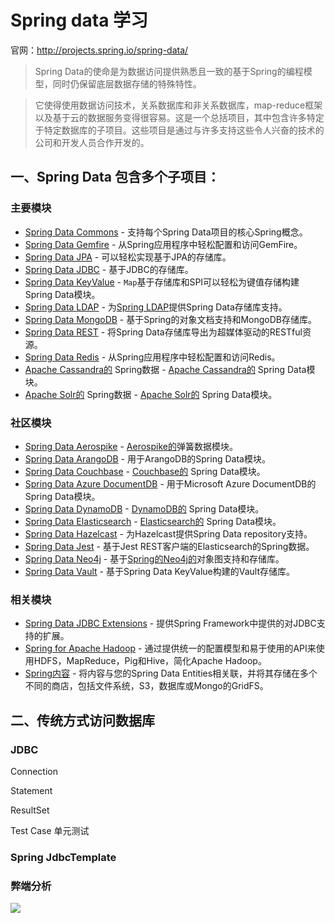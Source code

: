 # Spring data 学习 

官网：http://projects.spring.io/spring-data/ 

> Spring Data的使命是为数据访问提供熟悉且一致的基于Spring的编程模型，同时仍保留底层数据存储的特殊特性。 

> 它使得使用数据访问技术，关系数据库和非关系数据库，map-reduce框架以及基于云的数据服务变得很容易。这是一个总括项目，其中包含许多特定于特定数据库的子项目。这些项目是通过与许多支持这些令人兴奋的技术的公司和开发人员合作开发的。



## 一、Spring Data 包含多个子项目： 

### 主要模块

- [Spring Data Commons](https://docs.spring.io/spring-data/commons/docs/current/reference/html/) - 支持每个Spring Data项目的核心Spring概念。
- [Spring Data Gemfire](https://projects.spring.io/spring-data-gemfire) - 从Spring应用程序中轻松配置和访问GemFire。
- [Spring Data JPA](https://projects.spring.io/spring-data-jpa) - 可以轻松实现基于JPA的存储库。
- [Spring Data JDBC](https://projects.spring.io/spring-data-jdbc) - 基于JDBC的存储库。
- [Spring Data KeyValue](https://github.com/spring-projects/spring-data-keyvalue) - `Map`基于存储库和SPI可以轻松为键值存储构建Spring Data模块。
- [Spring Data LDAP](https://projects.spring.io/spring-data-ldap) - 为[Spring LDAP](https://github.com/spring-projects/spring-ldap)提供Spring Data存储库支持。
- [Spring Data MongoDB](https://projects.spring.io/spring-data-mongodb) - 基于Spring的对象文档支持和MongoDB存储库。
- [Spring Data REST](https://projects.spring.io/spring-data-rest) - 将Spring Data存储库导出为超媒体驱动的RESTful资源。
- [Spring Data Redis](https://projects.spring.io/spring-data-redis) - 从Spring应用程序中轻松配置和访问Redis。
- [Apache Cassandra的](https://projects.spring.io/spring-data-cassandra) Spring数据 - [Apache Cassandra的](https://projects.spring.io/spring-data-cassandra) Spring Data模块。
- [Apache Solr的](https://projects.spring.io/spring-data-solr) Spring数据 - [Apache Solr的](https://projects.spring.io/spring-data-solr) Spring Data模块。

### 社区模块

- [Spring Data Aerospike](https://github.com/aerospike/spring-data-aerospike) - [Aerospike的](https://github.com/aerospike/spring-data-aerospike)弹簧数据模块。
- [Spring Data ArangoDB](https://github.com/arangodb/spring-data) - 用于ArangoDB的Spring Data模块。
- [Spring Data Couchbase](https://projects.spring.io/spring-data-couchbase) - [Couchbase的](https://projects.spring.io/spring-data-couchbase) Spring Data模块。
- [Spring Data Azure DocumentDB](https://github.com/Microsoft/spring-data-documentdb) - 用于Microsoft Azure DocumentDB的Spring Data模块。
- [Spring Data DynamoDB](https://github.com/spring-data-dynamodb/spring-data-dynamodb) - [DynamoDB的](https://github.com/spring-data-dynamodb/spring-data-dynamodb) Spring Data模块。
- [Spring Data Elasticsearch](https://projects.spring.io/spring-data-elasticsearch) - [Elasticsearch的](https://projects.spring.io/spring-data-elasticsearch) Spring Data模块。
- [Spring Data Hazelcast](https://github.com/hazelcast/spring-data-hazelcast) - 为Hazelcast提供Spring Data repository支持。
- [Spring Data Jest](https://github.com/VanRoy/spring-data-jest) - 基于Jest REST客户端的Elasticsearch的Spring数据。
- [Spring Data Neo4j](https://projects.spring.io/spring-data-neo4j) - 基于[Spring的Neo4j的](https://projects.spring.io/spring-data-neo4j)对象图支持和存储库。
- [Spring Data Vault](https://projects.spring.io/spring-vault/) - 基于Spring Data KeyValue构建的Vault存储库。

### 相关模块

- [Spring Data JDBC Extensions](https://projects.spring.io/spring-data-jdbc-ext) - 提供Spring Framework中提供的对JDBC支持的扩展。
- [Spring for Apache Hadoop](https://projects.spring.io/spring-hadoop) - 通过提供统一的配置模型和易于使用的API来使用HDFS，MapReduce，Pig和Hive，简化Apache Hadoop。
- [Spring内容](https://paulcwarren.github.io/spring-content/) - 将内容与您的Spring Data Entities相关联，并将其存储在多个不同的商店，包括文件系统，S3，数据库或Mongo的GridFS。

## 二、传统方式访问数据库 

### JDBC 

Connection 

Statement 

ResultSet

Test Case  单元测试

### Spring JdbcTemplate 

### 弊端分析 

![](https://shirukai.gitee.io/images/201803211544_373.png)





